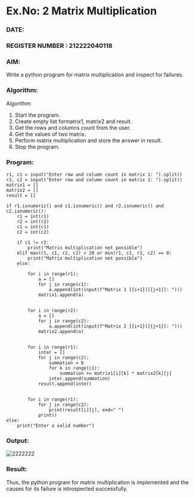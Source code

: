 # Ex.No: 2   Matrix Multiplication 

### DATE:                                                                            
### REGISTER NUMBER : 212222040118

### AIM: 
Write a python program for matrix multiplication and inspect for failures.
 
### Algorithm:

Algorithm:
1. Start the program.
2. Create empty list formatrix1, matrix2 and result.
3. Get the rows and columns count from the user.
4. Get the values of two matrix.
5. Perform matrix multiplication and store the answer in result.
6. Stop the program.
### Program:
```
r1, c1 = input("Enter row and column count in matrix 1: ").split()
r2, c2 = input("Enter row and column count in matrix 2: ").split()
matrix1 = []
matrix2 = []
result = []

if r1.isnumeric() and c1.isnumeric() and r2.isnumeric() and c2.isnumeric():
    r1 = int(r1)
    r2 = int(r2)
    c1 = int(c1)
    c2 = int(c2)

    if c1 != r2:
        print("Matrix multiplication not possible")
    elif max(r1, c1, r2, c2) > 20 or min(r1, c1, r2, c2) == 0:
        print("Matrix multiplication not possible")
    else:
        
        for i in range(r1):
            a = []
            for j in range(c1):
                a.append(int(input(f"Matrix 1 [{i+1}][{j+1}]: ")))
            matrix1.append(a)

        
        for i in range(r2):
            a = []
            for j in range(c2):
                a.append(int(input(f"Matrix 2 [{i+1}][{j+1}]: ")))
            matrix2.append(a)

        
        for i in range(r1):
            inter = []
            for j in range(c2):
                summation = 0
                for k in range(c1):  
                    summation += matrix1[i][k] * matrix2[k][j]
                inter.append(summation)
            result.append(inter)

        
        for i in range(r1):
            for j in range(c2):
                print(result[i][j], end=" ")
            print()
else:
    print("Enter a valid number")
```
### Output:
![2222222](https://github.com/user-attachments/assets/d4a0dde2-78a7-4eec-bc2a-a5c2af1d2f2a)

### Result:
Thus, the python program for matrix multiplication is implemented and the causes for its failure is introspected successfully.

